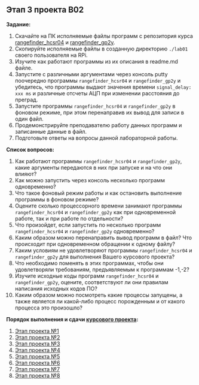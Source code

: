 ## Этап 3 проекта В02

__Задание:__  
1. Скачайте на ПК исполняемые файлы программ с репозитория курса [rangefinder_hcsr04](../../code_examples/Дальномер%20hc-sr04/rangefinder_hcsr04) и [rangefinder_gp2y](../../code_examples/Дальномер%20GP2Y/rangefinder_gp2y).
2. Скопируйте исполняемые файлы в созданную директорию `./lab01` своего пользователя на RPi.
3. Изучите как работают программы из их описания в readme.md файле.
4. Запустите с различными аргументами через консоль putty поочередно программы `rangefinder_hcsr04` и `rangefinder_gp2y` и убедитесь, что программы выдают значения времени `signal_delay: xxx ms` и различные отсчеты АЦП при изменении расстояния до преград.
5. Запустите программы `rangefinder_hcsr04` и `rangefinder_gp2y` в фоновом режиме, при этом перенаправив их вывод для записи в один файл.
6. Продемонстрируйте преподавателю работу данных программ и записанные данные в файл.
7. Подготовьте ответы на вопросы данной лабораторной работы.


__Список вопросов:__
1. Как работают программы `rangefinder_hcsr04` и `rangefinder_gp2y`, какие аргументы передаются в них при запуске и на что они влияют?
2. Как можно запустить через консоль несколько программ одновременно?
3. Что такое фоновый режим работы и как остановить выполнение программы в фоновом режиме?
4. Оцените сколько процессорного времени занимают программы `rangefinder_hcsr04` и `rangefinder_gp2y` как при одновременной работе, так и при работе по отдельности?
5. Что произойдет, если запустить по несколько программ `rangefinder_hcsr04` и `rangefinder_gp2y` одновременно?
6. Каким образом можно перенаправить вывод программ в файл? Что происходит при одновременном обращении к одному файлу?
7. Каким условиям не удовлетворяют программы `rangefinder_hcsr04` и `rangefinder_gp2y` для выполнения Вашего курсового проекта?
8. Что необходимо поменять в этих программах, чтобы они удовлетворяли требованиям, предъявляемым к программам -1,-2?
9. Изучите исходные коды программ `rangefinder_hcsr04` и `rangefinder_gp2y`, оцените, соответствуют ли они правилам написания исходных кодов ПО?
10. Каким образом можно посмотреть какие процессы запущены, а также является ли какой-либо процесс порожденным и от какого процесса это произошло?

__Порядок выполнения и сдачи [курсового проекта](var_02_task.md):__
1. [Этап проекта №1](var_02_stage_01.md)
2. [Этап проекта №2](var_02_stage_02.md)
3. [Этап проекта №3](var_02_stage_03.md)
4. [Этап проекта №4](var_02_stage_04.md)
5. [Этап проекта №5](var_02_stage_05.md)
6. [Этап проекта №6](var_02_stage_06.md)
7. [Этап проекта №7](var_02_stage_07.md)
8. [Этап проекта №8](var_02_stage_08.md)
